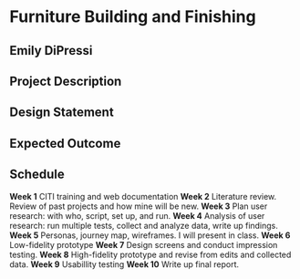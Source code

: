 # Furniture Building and Finishing 

## Emily DiPressi 

## Project Description 

## Design Statement 

## Expected Outcome 

## Schedule 
**Week 1**
CITI training and web documentation 
**Week 2**
Literature review. Review of past projects and how mine will be new. 
**Week 3**
Plan user research: with who, script, set up, and run. 
**Week 4**
Analysis of user research: run multiple tests, collect and analyze data, write up findings. 
**Week 5**
Personas, journey map, wireframes.
I will present in class. 
**Week 6**
Low-fidelity prototype
**Week 7**
Design screens and conduct impression testing.
**Week 8**
High-fidelity prototype and revise from edits and collected data. 
**Week 9**
Usabillity testing
**Week 10**
Write up final report. 
